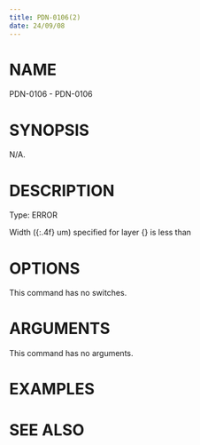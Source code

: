 ```yaml
---
title: PDN-0106(2)
date: 24/09/08
---
```


# NAME

PDN-0106 - PDN-0106

# SYNOPSIS

N/A.

# DESCRIPTION

Type: ERROR

Width ({:.4f} um) specified for layer {} is less than

# OPTIONS

This command has no switches.

# ARGUMENTS

This command has no arguments.

# EXAMPLES

# SEE ALSO
